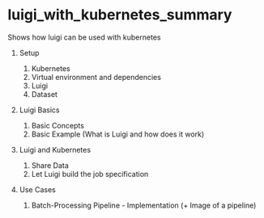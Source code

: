 # luigi_with_kubernetes_summary
Shows how luigi can be used with kubernetes

1. Setup 
    1. Kubernetes
    2. Virtual environment and dependencies
    3. Luigi
    4. Dataset

2. Luigi Basics
    1. Basic Concepts
    2. Basic Example (What is Luigi and how does it work)
  
3. Luigi and Kubernetes
    1. Share Data
    2. Let Luigi build the job specification

4. Use Cases
    1. Batch-Processing Pipeline - Implementation (+ Image of a pipeline)
